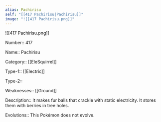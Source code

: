 ```yaml
---
alias: Pachirisu
self: "[[417 Pachirisu|Pachirisu]]"
image: "![[417 Pachirisu.png]]"
---
```


![[417 Pachirisu.png]]

Number:: 417

Name:: Pachirisu

Category:: [[EleSquirrel]]

Type-1:: [[Electric]]

Type-2:: 

Weaknesses:: [[Ground]]

Description:: It makes fur balls that crackle with static electricity. It stores them with berries in tree holes.

Evolutions:: This Pokémon does not evolve.
